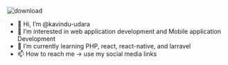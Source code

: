 ![download](https://github.com/user-attachments/assets/61b83186-e74e-4bb8-aee4-421f02aa769c)

- 👋 Hi, I’m @kavindu-udara
- 👀 I’m interested in web application development and Mobile application Development
- 🌱 I’m currently learning PHP, react, react-native, and larravel
- 📫 How to reach me -> use my social media links

<!---
kavindu-udara/kavindu-udara is a ✨ special ✨ repository because its `README.md` (this file) appears on your GitHub profile.
You can click the Preview link to take a look at your changes.
--->

